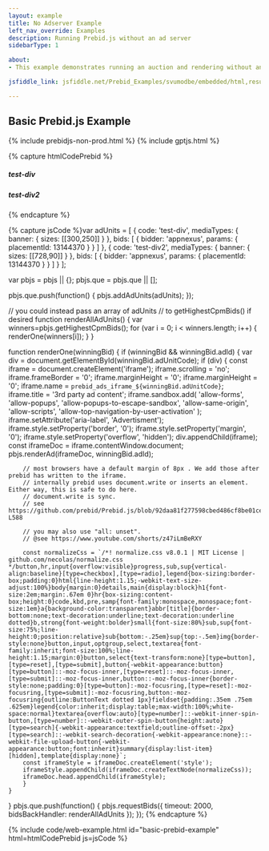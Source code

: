 ```yaml
---
layout: example
title: No Adserver Example
left_nav_override: Examples
description: Running Prebid.js without an ad server
sidebarType: 1

about:
- This example demonstrates running an auction and rendering without an ad server.

jsfiddle_link: jsfiddle.net/Prebid_Examples/svumodbe/embedded/html,result

---
```


## Basic Prebid.js Example

{% include prebidjs-non-prod.html %}
{% include gptjs.html %}

{% capture htmlCodePrebid %}<h5>test-div</h5>
<div id='test-div'></div>
<h5>test-div2</h5>
<div id='test-div2'></div>
{% endcapture %}

{% capture jsCode %}var adUnits = [
    {
        code: 'test-div',
        mediaTypes: {
            banner: {
                sizes: [[300,250]]
            }
        },
        bids: [
            {
                bidder: 'appnexus',
                params: {
                    placementId: 13144370
                }
            }
        ]
    },
    {
        code: 'test-div2',
        mediaTypes: {
            banner: {
                sizes: [[728,90]]
            }
        },
        bids: [
            {
                bidder: 'appnexus',
                params: {
                    placementId: 13144370
                }
            }
        ]
    }
];

var pbjs = pbjs || {};
pbjs.que = pbjs.que || [];

pbjs.que.push(function() {
    pbjs.addAdUnits(adUnits);
});

// you could instead pass an array of adUnits
// to getHighestCpmBids() if desired
function renderAllAdUnits() {
    var winners=pbjs.getHighestCpmBids();
    for (var i = 0; i < winners.length; i++) {
        renderOne(winners[i]);
    }
}

function renderOne(winningBid) {
if (winningBid && winningBid.adId) {
    var div = document.getElementById(winningBid.adUnitCode);
    if (div) {
        const iframe = document.createElement('iframe');
        iframe.scrolling = 'no';
        iframe.frameBorder = '0';
        iframe.marginHeight = '0';
        iframe.marginHeight = '0';
        iframe.name = `prebid_ads_iframe_${winningBid.adUnitCode}`;
        iframe.title = '3rd party ad content';
        iframe.sandbox.add(
            'allow-forms',
            'allow-popups',
            'allow-popups-to-escape-sandbox',
            'allow-same-origin',
            'allow-scripts',
            'allow-top-navigation-by-user-activation'
        );
        iframe.setAttribute('aria-label', 'Advertisment');
        iframe.style.setProperty('border', '0');
        iframe.style.setProperty('margin', '0');
        iframe.style.setProperty('overflow', 'hidden');
            div.appendChild(iframe);
            const iframeDoc = iframe.contentWindow.document;
            pbjs.renderAd(iframeDoc, winningBid.adId);

        // most browsers have a default margin of 8px . We add those after prebid has written to the iframe.
        // internally prebid uses document.write or inserts an element. Either way, this is safe to do here.
        // document.write is sync.
        // see https://github.com/prebid/Prebid.js/blob/92daa81f277598cbed486cf8be01ce796aa80c8f/src/prebid.js#L555-L588

        // you may also use "all: unset".
        // @see https://www.youtube.com/shorts/z47iLmBeRXY

        const normalizeCss = `/*! normalize.css v8.0.1 | MIT License | github.com/necolas/normalize.css */button,hr,input{overflow:visible}progress,sub,sup{vertical-align:baseline}[type=checkbox],[type=radio],legend{box-sizing:border-box;padding:0}html{line-height:1.15;-webkit-text-size-adjust:100%}body{margin:0}details,main{display:block}h1{font-size:2em;margin:.67em 0}hr{box-sizing:content-box;height:0}code,kbd,pre,samp{font-family:monospace,monospace;font-size:1em}a{background-color:transparent}abbr[title]{border-bottom:none;text-decoration:underline;text-decoration:underline dotted}b,strong{font-weight:bolder}small{font-size:80%}sub,sup{font-size:75%;line-height:0;position:relative}sub{bottom:-.25em}sup{top:-.5em}img{border-style:none}button,input,optgroup,select,textarea{font-family:inherit;font-size:100%;line-height:1.15;margin:0}button,select{text-transform:none}[type=button],[type=reset],[type=submit],button{-webkit-appearance:button}[type=button]::-moz-focus-inner,[type=reset]::-moz-focus-inner,[type=submit]::-moz-focus-inner,button::-moz-focus-inner{border-style:none;padding:0}[type=button]:-moz-focusring,[type=reset]:-moz-focusring,[type=submit]:-moz-focusring,button:-moz-focusring{outline:ButtonText dotted 1px}fieldset{padding:.35em .75em .625em}legend{color:inherit;display:table;max-width:100%;white-space:normal}textarea{overflow:auto}[type=number]::-webkit-inner-spin-button,[type=number]::-webkit-outer-spin-button{height:auto}[type=search]{-webkit-appearance:textfield;outline-offset:-2px}[type=search]::-webkit-search-decoration{-webkit-appearance:none}::-webkit-file-upload-button{-webkit-appearance:button;font:inherit}summary{display:list-item}[hidden],template{display:none}`;
        const iframeStyle = iframeDoc.createElement('style');
        iframeStyle.appendChild(iframeDoc.createTextNode(normalizeCss));
        iframeDoc.head.appendChild(iframeStyle);
        }
    }
}
pbjs.que.push(function() {
    pbjs.requestBids({
        timeout: 2000,
        bidsBackHandler: renderAllAdUnits
    });
});
{% endcapture %}

{% include code/web-example.html id="basic-prebid-example" html=htmlCodePrebid js=jsCode %}
